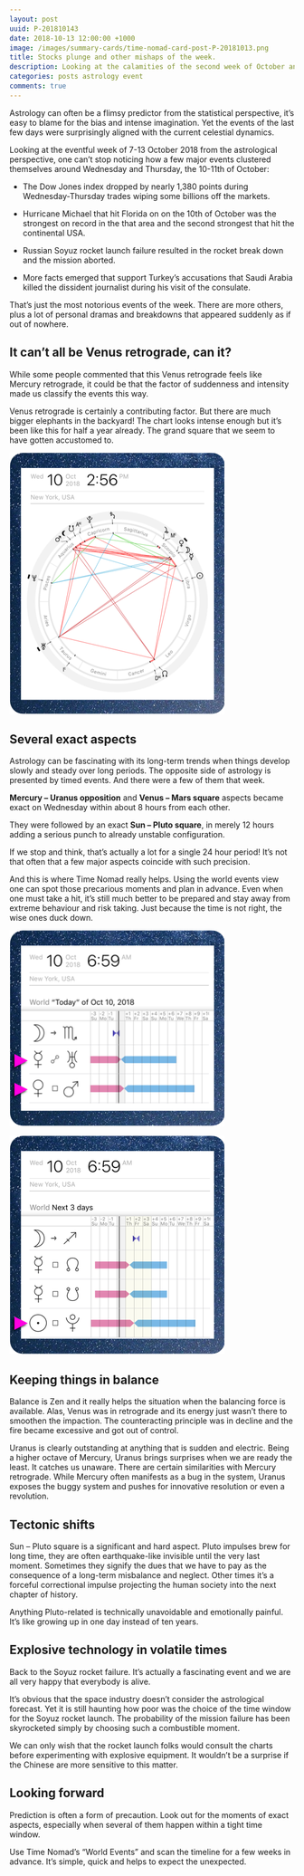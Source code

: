 ```yaml
---
layout: post
uuid: P-201810143
date: 2018-10-13 12:00:00 +1000
image: /images/summary-cards/time-nomad-card-post-P-20181013.png
title: Stocks plunge and other mishaps of the week.
description: Looking at the calamities of the second week of October and why this time they actually make a lot of astrological sense.
categories: posts astrology event
comments: true
---
```


Astrology can often be a flimsy predictor from the statistical perspective, it’s easy to blame for the bias and intense imagination. Yet the events of the last few days were surprisingly aligned with the current celestial dynamics.

Looking at the eventful week of 7-13 October 2018 from the astrological perspective, one can’t stop noticing how a few major events clustered themselves around Wednesday and Thursday, the 10-11th of October:

* The Dow Jones index dropped by nearly 1,380 points during Wednesday-Thursday trades wiping some billions off the markets.

* Hurricane Michael that hit Florida on on the 10th of October was the strongest on record in the that area and the second strongest that hit the continental USA.

* Russian Soyuz rocket launch failure resulted in the rocket break down and the mission aborted.

* More facts emerged that support Turkey’s accusations that Saudi Arabia killed the dissident journalist during his visit of the consulate.

That’s just the most notorious events of the week. There are more others, plus a lot of personal dramas and breakdowns that appeared suddenly as if out of nowhere.

## It can’t all be Venus retrograde, can it?

While some people commented that this Venus retrograde feels like Mercury retrograde, it could be that the factor of suddenness and intensity made us classify the events this way.

Venus retrograde is certainly a contributing factor. But there are much bigger elephants in the backyard! The chart looks intense enough but it’s been like this for half a year already. The grand square that we seem to have gotten accustomed to.

![Astrological chart for October 10, 2018](/images/charts/time-nomad-chart-2018-10-10.png "Astrological chart for October 10, 2018")

## Several exact aspects 

Astrology can be fascinating with its long-term trends when things develop slowly and steady over long periods. The opposite side of astrology is presented by timed events. And there were a few of them that week.

**Mercury – Uranus opposition** and **Venus – Mars square** aspects became exact on Wednesday within about 8 hours from each other.

They were followed by an exact **Sun – Pluto square**, in merely 12 hours adding a serious punch to already unstable configuration.

If we stop and think, that’s actually a lot for a single 24 hour period! It’s not that often that a few major aspects coincide with such precision.

And this is where Time Nomad really helps. Using the world events view one can spot those precarious moments and plan in advance. Even when one must take a hit, it’s still much better to be prepared and stay away from extreme behaviour and risk taking. Just because the time is not right, the wise ones duck down.

![Astrological events timeline for October 10, 2018](/images/charts/time-nomad-events-2018-10-10.png "Astrological events timeline for October 10, 2018")

![Astrological events timeline for October 11, 2018](/images/charts/time-nomad-events-2018-10-11.png "Astrological events timeline for October 11, 2018")

## Keeping things in balance

Balance is Zen and it really helps the situation when the balancing force is available. Alas, Venus was in retrograde and its energy just wasn’t there to smoothen the impaction. The counteracting principle was in decline and the fire became excessive and got out of control.

Uranus is clearly outstanding at anything that is sudden and electric. Being a higher octave of Mercury, Uranus brings surprises when we are ready the least. It catches us unaware. There are certain similarities with Mercury retrograde. While Mercury often manifests as a bug in the system, Uranus exposes the buggy system and pushes for innovative resolution or even a revolution.

## Tectonic shifts

Sun – Pluto square is a significant and hard aspect. Pluto impulses brew for long time, they are often earthquake-like invisible until the very last moment. Sometimes they signify the dues that we have to pay as the consequence of a long-term misbalance and neglect. Other times it’s a forceful correctional impulse projecting the human society into the next chapter of history. 

Anything Pluto-related is technically unavoidable and emotionally painful. It’s like growing up in one day instead of ten years.

## Explosive technology in volatile times

Back to the Soyuz rocket failure. It’s actually a fascinating event and we are all very happy that everybody is alive.

It’s obvious that the space industry doesn’t consider the astrological forecast. Yet it is still haunting how poor was the choice of the time window for the Soyuz rocket launch. The probability of the mission failure has been skyrocketed simply by choosing such a combustible moment. 

We can only wish that the rocket launch folks would consult the charts before experimenting with explosive equipment. It wouldn’t be a surprise if the Chinese are more sensitive to this matter.

## Looking forward

Prediction is often a form of precaution. Look out for the moments of exact aspects, especially when several of them happen within a tight time window. 

Use Time Nomad’s “World Events” and scan the timeline for a few weeks in advance. It’s simple, quick and helps to expect the unexpected.

